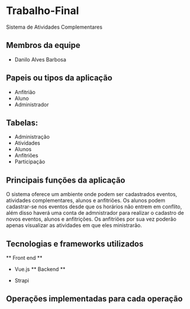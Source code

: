# Trabalho-Final
Sistema de Atividades Complementares
## Membros da equipe

- Danilo Alves Barbosa

## Papeis ou tipos da aplicação

- Anfitrião
- Aluno
- Administrador

## Tabelas:

- Administração
- Atividades
- Alunos
- Anfitriões
- Participação

## Principais funções da aplicação

O sistema oferece um ambiente onde podem ser cadastrados eventos, atividades complementares, alunos e anfitriões. 
Os alunos podem cadastrar-se nos eventos desde que os horários não entrem em conflito, além disso haverá uma conta
de admnistrador para realizar o cadastro de novos eventos, alunos e anfitrições. Os anfitriões por sua vez poderão apenas
visualizar as atividades em que eles ministrarão.

## Tecnologias e frameworks utilizados

** Front end **
- Vue.js
** Backend **

- Strapi

## Operações implementadas para cada operação 

